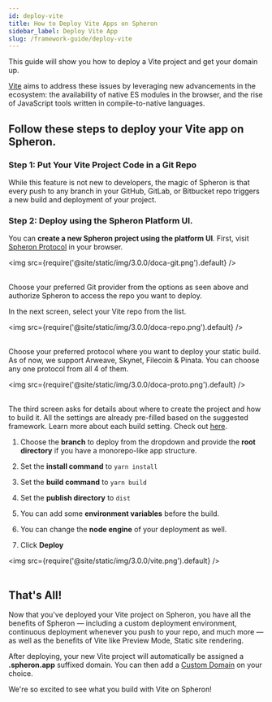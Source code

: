 ```yaml
---
id: deploy-vite
title: How to Deploy Vite Apps on Spheron
sidebar_label: Deploy Vite App
slug: /framework-guide/deploy-vite
---
```


This guide will show you how to deploy a Vite project and get your domain up.

[Vite](https://vitejs.dev/) aims to address these issues by leveraging new advancements in the ecosystem: the availability of native ES modules in the browser, and the rise of JavaScript tools written in compile-to-native languages.

## Follow these steps to deploy your Vite app on Spheron.

### Step 1: Put Your Vite Project Code in a Git Repo

While this feature is not new to developers, the magic of Spheron is that every push to any branch in your GitHub, GitLab, or Bitbucket repo triggers a new build and deployment of your project.

### Step 2: Deploy using the Spheron Platform UI.

You can **create a new Spheron project using the platform UI**. First, visit [Spheron Protocol](https://app.spheron.network/) in your browser.

<img src={require('@site/static/img/3.0.0/doca-git.png').default} /> <br/><br/>

Choose your preferred Git provider from the options as seen above and authorize Spheron to access the repo you want to deploy.

In the next screen, select your Vite repo from the list.

<img src={require('@site/static/img/3.0.0/doca-repo.png').default} /> <br/><br/>

Choose your preferred protocol where you want to deploy your static build. As of now, we support Arweave, Skynet, Filecoin & Pinata. You can choose any one protocol from all 4 of them.

<img src={require('@site/static/img/3.0.0/doca-proto.png').default} /> <br/><br/>

The third screen asks for details about where to create the project and how to build it. All the settings are already pre-filled based on the suggested framework. Learn more about each build setting. Check out [here](https://docs.spheron.network/deployments/get-started#configuring-the-deployment).

1. Choose the **branch** to deploy from the dropdown and provide the **root directory** if you have a monorepo-like app structure.

1. Set the **install command** to `yarn install`

1. Set the **build command** to `yarn build`

1. Set the **publish directory** to `dist`

1. You can add some **environment variables** before the build.

1. You can change the **node engine** of your deployment as well.

1. Click **Deploy**

<img src={require('@site/static/img/3.0.0/vite.png').default} /> <br/><br/>

## That's All!

Now that you've deployed your Vite project on Spheron, you have all the benefits of Spheron — including a custom deployment environment, continuous deployment whenever you push to your repo, and much more — as well as the benefits of Vite like Preview Mode, Static site rendering.

After deploying, your new Vite project will automatically be assigned a **.spheron.app** suffixed domain. You can then add a [Custom Domain](https://docs.spheron.network/domain-and-https/centralized-domain/attach-domain) on your choice.

We're so excited to see what you build with Vite on Spheron!
